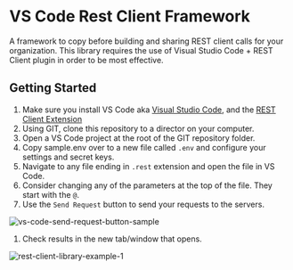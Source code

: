 # VS Code Rest Client Framework
A framework to copy before building and sharing REST client calls for your organization. This library requires the use of Visual Studio Code + REST Client plugin in order to be most effective. 

## Getting Started
1. Make sure you install VS Code aka [Visual Studio Code](https://code.visualstudio.com/), and the [REST Client Extension](https://marketplace.visualstudio.com/items?itemName=humao.rest-client)
1. Using GIT, clone this repository to a director on your computer.
1. Open a VS Code project at the root of the GIT repository folder.
1. Copy sample.env over to a new file called `.env` and configure your settings and secret keys.
1. Navigate to any file ending in `.rest` extension and open the file in VS Code. 
1. Consider changing any of the parameters at the top of the file. They start with the `@`. 
1. Use the `Send Request` button to send your requests to the servers.

![vs-code-send-request-button-sample](https://user-images.githubusercontent.com/1483300/127943088-bbb33d35-2e12-4aba-9735-b66e5a270e28.png)
1. Check results in the new tab/window that opens.

![rest-client-library-example-1](https://user-images.githubusercontent.com/1483300/127943085-46c23369-b720-4896-ab5d-e2cb7a4ae2ea.png)

